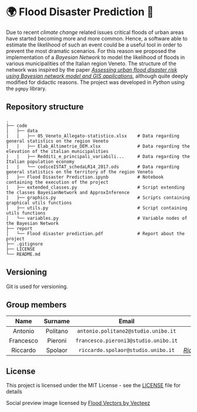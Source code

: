 # :earth_africa: Flood Disaster Prediction :ocean:
Due to recent *climate change* related issues critical floods of urban areas have started becoming more
and more common. Hence, a software able to estimate the likelihood of such an event could be a useful
tool in order to prevent the most dramatic scenarios.
For this reason we proposed the implementation of a *Bayesian Network* to model the likelihood of
floods in various municipalities of the Italian region Veneto. The structure of the network was inspired
by the paper [_Assessing urban flood disaster risk using Bayesian network model and GIS applications_](https://www.tandfonline.com/doi/full/10.1080/19475705.2019.1685010), although quite deeply modified for didactic reasons.
The project was developed in *Python* using the `pgmpy` library.

## Repository structure

    .
    ├── code
    │   ├── data                       
    |   |   ├── 05_Veneto_Allegato-statistico.xlsx    # Data regarding general statistics on the region Veneto
    |   |   ├── Elab_Altimetrie_DEM.xlsx              # Data regarding the elevation of the italian municipalities
    |   |   ├── Redditi_e_principali_variabili...     # Data regarding the Italian population economy
    |   |   └── codiceISTAT_schedaLR14_2017.ods       # Data regarding general statistics on the territory of the region Veneto
    |   ├── Flood Disaster Prediction.ipynb           # Notebook containing the execution of the project
    |   ├── extended_classes.py                       # Script extending the classes BayesianNetwork and ApproxInference
    |   ├── graphics.py                               # Scripts containing graphical utils functions
    |   ├── utils.py                                  # Script containing utils functions
    │   └── variables.py                              # Variable nodes of the Bayesian Network
    ├── report
    │   └── Flood disaster prediction.pdf             # Report about the project 
    ├── .gitignore                             
    ├── LICENSE
    └── README.md

## Versioning

Git is used for versioning.

## Group members

|  Name     |  Surname  |     Email                              |    Username                                             |
| :-------: | :-------: | :------------------------------------: | :-----------------------------------------------------: |
| Antonio   | Politano  | `antonio.politano2@studio.unibo.it`    | [_S1082351_](https://github.com/S1082351)               |
| Francesco | Pieroni   | `francesco.pieroni3@studio.unibo.it`   | [_HumidBore_](https://github.com/HumidBore)             |
| Riccardo  | Spolaor   | `riccardo.spolaor@studio.unibo.it`     | [_RiccardoSpolaor_](https://github.com/RiccardoSpolaor) |

## License

This project is licensed under the MIT License - see the [LICENSE](LICENSE) file for details

Social preview image licensed by [Flood Vectors by Vecteez](https://www.vecteezy.com/free-vector/flood)
